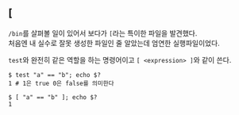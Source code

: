 [
-

`/bin`를 살펴볼 일이 있어서 보다가 `[`라는 특이한 파일을 발견했다. \
처음엔 내 실수로 잘못 생성한 파일인 줄 알았는데 엄연한 실행파일이었다.

`test`와 완전히 같은 역할을 하는 명령어이고 `[ <expression> ]`와 같이 쓴다.

```
$ test "a" == "b"; echo $?
1 # 1은 true 0은 false를 의미한다

$ [ "a" == "b" ]; echo $?
1
```



